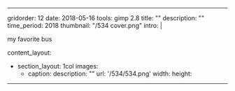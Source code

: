 ---

gridorder: 12
date: 2018-05-16
tools: gimp 2.8
title: ""
description: ""
time_period: 2018
thumbnail: "/534 cover.png"
intro: |
 
 my favorite bus

content_layout:
  - section_layout: 1col
    images:
      - caption:
        description: ""
        url: '/534/534.png'
        width:
        height:

---